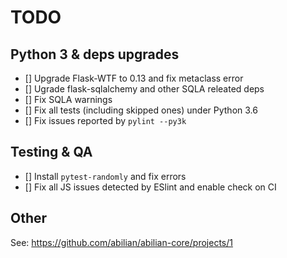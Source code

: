 # TODO

## Python 3 & deps upgrades

- [] Upgrade Flask-WTF to 0.13 and fix metaclass error
- [] Ugrade flask-sqlalchemy and other SQLA releated deps
- [] Fix SQLA warnings
- [] Fix all tests (including skipped ones) under Python 3.6
- [] Fix issues reported by `pylint --py3k`

## Testing & QA

- [] Install `pytest-randomly` and fix errors
- [] Fix all JS issues detected by ESlint and enable check on CI

## Other

See: <https://github.com/abilian/abilian-core/projects/1>
